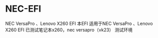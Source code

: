 # NEC-EFI
NEC VersaPro 、Lenovo X260 EFI
 本EFI 适用于NEC VersaPro 、Lenovo X260 EFI
 已测试笔记本x260，nec versapro（vk23）
 测试环境

